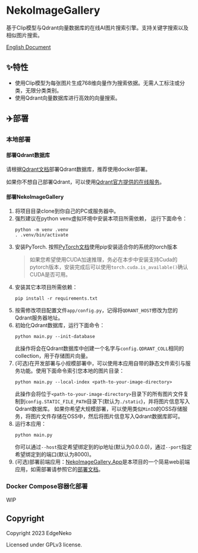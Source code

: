 # NekoImageGallery

基于Clip模型与Qdrant向量数据库的在线AI图片搜索引擎。支持关键字搜索以及相似图片搜索。

[English Document](readme.md)

## ✨特性

- 使用Clip模型为每张图片生成768维向量作为搜索依据。无需人工标注或分类，无限分类类别。
- 使用Qdrant向量数据库进行高效的向量搜索。

## ✈️部署

### 本地部署
#### 部署Qdrant数据库

请根据[Qdrant文档](https://qdrant.tech/documentation/quick-start/)部署Qdrant数据库，推荐使用docker部署。

如果你不想自己部署Qdrant，可以使用[Qdrant官方提供的在线服务](https://qdrant.tech/documentation/cloud/)。

#### 部署NekoImageGallery
1. 将项目目录clone到你自己的PC或服务器中。
2. 强烈建议在python venv虚拟环境中安装本项目所需依赖， 运行下面命令：
    ```shell
    python -m venv .venv
    . .venv/bin/activate
    ```
3. 安装PyTorch. 按照[PyTorch文档](https://pytorch.org/get-started/locally/)使用pip安装适合你的系统的torch版本
   > 如果您希望使用CUDA加速推理，务必在本步中安装支持Cuda的pytorch版本，安装完成后可以使用`torch.cuda.is_available()`确认CUDA是否可用。
4. 安装其它本项目所需依赖：
    ```shell
    pip install -r requirements.txt
    ```
5. 按需修改项目配置文件`app/config.py`，记得将`QDRANT_HOST`修改为您的Qdrant服务器地址。
6. 初始化Qdrant数据库，运行下面命令：
    ```shell
    python main.py --init-database
    ```
   此操作将会在Qdrant数据库中创建一个名字与`config.QDRANT_COLL`相同的collection，用于存储图片向量。
7. (可选)在开发部署与小规模部署中，可以使用本应用自带的静态文件索引与服务功能。使用下面命令索引您本地的图片目录：
    ```shell
   python main.py --local-index <path-to-your-image-directory>
    ```
   此操作会将位于`<path-to-your-image-directory>`目录下的所有图片文件复制到`config.STATIC_FILE_PATH`目录下(默认为`./static`)，并将图片信息写入Qdrant数据库。
   如果你希望大规模部署，可以使用类似`MinIO`的OSS存储服务，将图片文件存储在OSS中，然后将图片信息写入Qdrant数据库即可。
8. 运行本应用：
    ```shell
    python main.py
    ```
   你可以通过`--host`指定希望绑定到的ip地址(默认为0.0.0.0)，通过`--port`指定希望绑定到的端口(默认为8000)。
9. (可选)部署前端应用：[NekoImageGallery.App](https://github.com/hv0905/NekoImageGallery.App)是本项目的一个简易web前端应用，如需部署请参照它的[部署文档](https://github.com/hv0905/NekoImageGallery.App)。

### Docker Compose容器化部署

WIP

## Copyright

Copyright 2023 EdgeNeko

Licensed under GPLv3 license.
